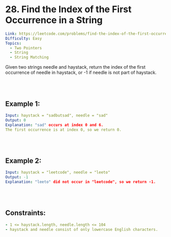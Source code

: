 # 28. Find the Index of the First Occurrence in a String


```yaml
Link: https://leetcode.com/problems/find-the-index-of-the-first-occurrence-in-a-string/
Difficulty: Easy
Topics:
  - Two Pointers
  - String
  - String Matching
```

Given two strings needle and haystack, return the index of the first occurrence of needle in haystack, or -1 if needle is not part of haystack.

 
<br><br>

## Example 1:

```yaml
Input: haystack = "sadbutsad", needle = "sad"
Output: 0
Explanation: "sad" occurs at index 0 and 6.
The first occurrence is at index 0, so we return 0.
```

<br><br>

## Example 2:

```yaml
Input: haystack = "leetcode", needle = "leeto"
Output: -1
Explanation: "leeto" did not occur in "leetcode", so we return -1.
```
 
<br><br>

## Constraints:

```yaml
- 1 <= haystack.length, needle.length <= 104
- haystack and needle consist of only lowercase English characters.
```
